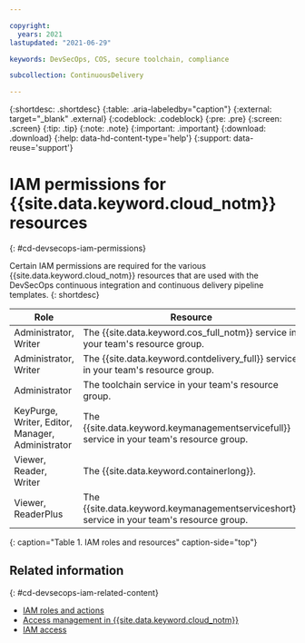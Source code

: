 ```yaml
---

copyright:
  years: 2021
lastupdated: "2021-06-29"

keywords: DevSecOps, COS, secure toolchain, compliance

subcollection: ContinuousDelivery

---
```


{:shortdesc: .shortdesc}
{:table: .aria-labeledby="caption"}
{:external: target="_blank" .external}
{:codeblock: .codeblock}
{:pre: .pre}
{:screen: .screen}
{:tip: .tip}
{:note: .note}
{:important: .important}
{:download: .download}
{:help: data-hd-content-type='help'}
{:support: data-reuse='support'}

# IAM permissions for {{site.data.keyword.cloud_notm}} resources
{: #cd-devsecops-iam-permissions}

Certain IAM permissions are required for the various {{site.data.keyword.cloud_notm}} resources that are used with the DevSecOps continuous integration and continuous delivery pipeline templates.
{: shortdesc}

| Role | Resource |
|--|--|
|  Administrator, Writer  |  The {{site.data.keyword.cos_full_notm}} service in your team's resource group.  |
|  Administrator, Writer  |  The {{site.data.keyword.contdelivery_full}} service in your team's resource group.  |
|  Administrator  |  The toolchain service in your team's resource group.  |
|  KeyPurge, Writer, Editor, Manager, Administrator  |   The {{site.data.keyword.keymanagementservicefull}} service in your team's resource group.  |
|  Viewer, Reader, Writer  |  The {{site.data.keyword.containerlong}}.  |
|  Viewer, ReaderPlus  |  The {{site.data.keyword.keymanagementserviceshort}} service in your team's resource group.  |
{: caption="Table 1. IAM roles and resources" caption-side="top"}

## Related information
{: #cd-devsecops-iam-related-content}

* [IAM roles and actions](/docs/account?topic=account-iam-service-roles-actions)
* [Access management in {{site.data.keyword.cloud_notm}}](/docs/account?topic=account-cloudaccess)
* [IAM access](/docs/account?topic=account-userroles)

